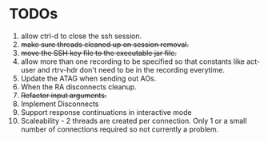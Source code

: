 # TODOs

1. allow ctrl-d to close the ssh session.
2. <s>make sure threads cleaned up on session removal.</s>
3. <s>move the SSH key file to the executable jar file.</s>
4. allow more than one recording to be specified so that constants like act-user and rtrv-hdr don't need to be in the recording everytime.
5. Update the ATAG when sending out AOs.
6. When the RA disconnects cleanup.
7. <s>Refactor input arguments.</s>
8. Implement Disconnects
9. Support response continuations in interactive mode
10. Scaleability - 2 threads are created per connection. Only 1 or a small number of connections required so not currently a problem.